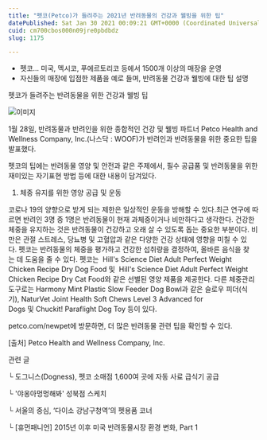 ```yaml
---
title: "펫코(Petco)가 들려주는 2021년 반려동물의 건강과 웰빙을 위한 팁"
datePublished: Sat Jan 30 2021 00:09:21 GMT+0000 (Coordinated Universal Time)
cuid: cm700cbos000n09jre0pbdbdz
slug: 1175

---
```



- 펫코... 미국, 멕시코, 푸에르토리코 등에서 1500개 이상의 매장을 운영
- 자신들의 매장에 입점한 제품을 예로 들며, 반려동물 건강과 웰빙에 대한 팁 설명

펫코가 들려주는 반려동물을 위한 건강과 웰빙 팁

![이미지](https://cdn.hashnode.com/res/hashnode/image/upload/v1739249660193/df79c426-152d-4318-8d4b-30d83328a11f.jpeg)

1월 28일, 반려동물과 반려인을 위한 종합적인 건강 및 웰빙 파트너 Petco Health and Wellness Company, Inc.(나스닥 : WOOF)가 반려인과 반려동물을 위한 중요한 팁을 발표했다.

펫코의 팁에는 반려동물 영양 및 안전과 같은 주제에서, 필수 공급품 및 반려동물을 위한 재미있는 자기표현 방법 등에 대한 내용이 담겨있다.

1. 체중 유지를 위한 영양 공급 및 운동

코로나 19의 양향으로 받게 되는 제한은 일상적인 운동을 방해할 수 있다.최근 연구에 따르면 반려인 3명 중 1명은 반려동물이 현재 과체중이거나 비만하다고 생각한다. 건강한 체중을 유지하는 것은 반려동물이 건강하고 오래 살 수 있도록 돕는 중요한 부분이다. 비만은 관절 스트레스, 당뇨병 및 고혈압과 같은 다양한 건강 상태에 영향을 미칠 수 있다. 펫코는 반려동물의 체중을 평가하고 건강한 섭취량을 결정하여, 올바른 음식을 찾는 데 도움을 줄 수 있다. 펫코는  Hill's Science Diet Adult Perfect Weight Chicken Recipe Dry Dog Food 및  Hill's Science Diet Adult Perfect Weight Chicken Recipe Dry Cat Food와 같은 선별된 영양 제품을 제공한다. 다른 체중관리 도구로는 Harmony Mint Plastic Slow Feeder Dog Bowl과 같은 슬로우 피더(식기), NaturVet Joint Health Soft Chews Level 3 Advanced for Dogs 및 Chuckit! Paraflight Dog Toy 등이 있다.

petco.com/newpet에 방문하면, 더 많은 반려동물 관련 팁을 확인할 수 있다.

[출처] Petco Health and Wellness Company, Inc.

관련 글

└ 도그니스(Dogness), 펫코 소매점 1,600여 곳에 자동 사료 급식기 공급

└ '야옹아멍멍해봐' 성북점 스케치

└ 서울의 중심, ‘다이소 강남구청역’의 펫용품 코너

└ [휴먼패니언] 2015년 이후 미국 반려동물시장 환경 변화, Part 1